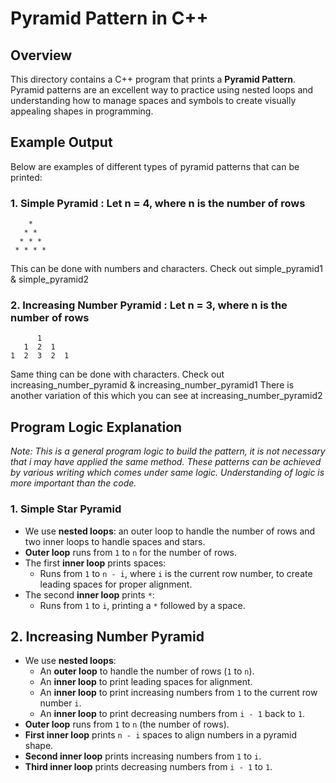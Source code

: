# Pyramid Pattern in C++

## Overview
This directory contains a C++ program that prints a **Pyramid Pattern**. Pyramid patterns are an excellent way to practice using nested loops and understanding how to manage spaces and symbols to create visually appealing shapes in programming.

## Example Output
Below are examples of different types of pyramid patterns that can be printed:

### 1. **Simple Pyramid** : Let n = 4, where n is the number of rows
```
    *
   * *
  * * *
 * * * *
```
This can be done with numbers and characters. Check out simple_pyramid1 & simple_pyramid2

### 2. **Increasing Number Pyramid** : Let n = 3, where n is the number of rows
```
      1
   1  2  1
1  2  3  2  1
```
Same thing can be done with characters. Check out increasing_number_pyramid & increasing_number_pyramid1
There is another variation of this which you can see at increasing_number_pyramid2

## Program Logic Explanation
*Note: This is a general program logic to build the pattern, it is not necessary that i may have applied the same method. These patterns can be achieved by various writing which comes under same logic. Understanding of logic is more important than the code.*

### 1. Simple Star Pyramid
- We use **nested loops**: an outer loop to handle the number of rows and two inner loops to handle spaces and stars.
- **Outer loop** runs from `1` to `n` for the number of rows.
- The first **inner loop** prints spaces:
  - Runs from `1` to `n - i`, where `i` is the current row number, to create leading spaces for proper alignment.
- The second **inner loop** prints `*`:
  - Runs from `1` to `i`, printing a `*` followed by a space.
 
## 2. Increasing Number Pyramid
- We use **nested loops**:
  - An **outer loop** to handle the number of rows (`1` to `n`).
  - An **inner loop** to print leading spaces for alignment.
  - An **inner loop** to print increasing numbers from `1` to the current row number `i`.
  - An **inner loop** to print decreasing numbers from `i - 1` back to `1`.
- **Outer loop** runs from `1` to `n` (the number of rows).
- **First inner loop** prints `n - i` spaces to align numbers in a pyramid shape.
- **Second inner loop** prints increasing numbers from `1` to `i`.
- **Third inner loop** prints decreasing numbers from `i - 1` to `1`.
